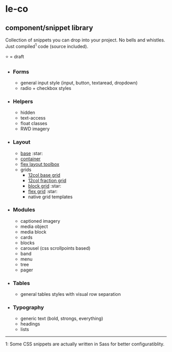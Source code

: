 # le-co

## component/snippet library
Collection of snippets you can drop into your project. No bells and whistles. Just compiled<sup>1</sup> code (source included).

:star: = draft  



<ul>
    <li><h3>Forms</h3>
        <ul>
            <li>general input style (input, button, textaread, dropdown)</li>
            <li>radio + checkbox styles</li>
        </ul>
    </li>
        <li><h3>Helpers</h3>
        <ul>
            <li>hidden</li>
            <li>text-access</li>
            <li>float classes</li>
            <li>RWD imagery</li>
        </ul>
    </li>
    <li><h3>Layout</h3>
        <ul>
            <li><a href="layout/base.css">base</a> :star:</li>
            <li><a href="layout/container/container.css">container</a></li>
            <li><a href="#">flex layout toolbox</a> </li>
            <li>grids
                <ul>
                    <li><a href="layout/grids/float/float.css">12col base grid</a></li>
                    <li><a href="layout/grids/fraction/fraction.css">12col fraction grid</a></li>
                    <li><a href="layout/grids/block/block.css">block grid</a> :star:</li>
                    <li><a href="layout/grids/flex/flex.css">flex grid</a>  :star:</li>
                    <li>native grid templates</li>
                </ul>
            </li>
        </ul>
    </li>
    <li><h3>Modules</h3>
        <ul>
            <li>captioned imagery</li>
            <li>media object</li>
            <li>media block</li>
            <li>cards</li>
            <li>blocks</li>
            <li>carousel (css scrollpoints based)</li>
            <li>band</li>
            <li>menu</li>
            <li>tree</li>
            <li>pager</li>
        </ul>
    </li>
    <li><h3>Tables</h3>
        <ul>
            <li>general tables styles with visual row separation</li>
        </ul>
    </li>
    <li><h3>Typography</h3>
        <ul>
            <li>generic text (bold, strongs, everything)</li>
            <li>headings</li>
            <li>lists</li>
        </ul>
    </li>
</ul>

<hr />
1: Some CSS snippets are actually written in Sass for better configuratiblity. 

